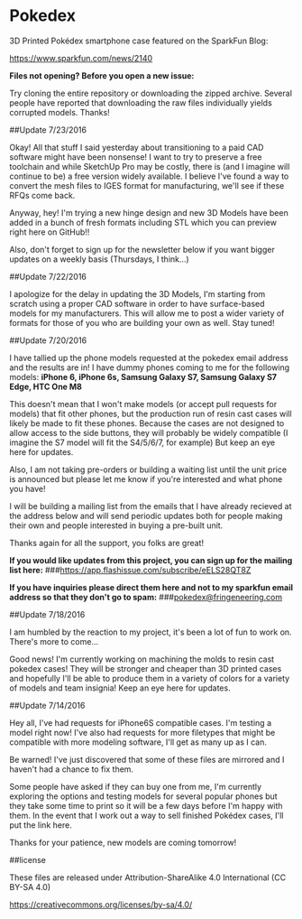 # Pokedex
3D Printed Pokédex smartphone case featured on the SparkFun Blog:

https://www.sparkfun.com/news/2140

**Files not opening? Before you open a new issue:**

Try cloning the entire repository or downloading the zipped archive. Several people have reported that downloading the raw files individually yields corrupted models. Thanks!

##Update 7/23/2016

Okay! All that stuff I said yesterday about transitioning to a paid CAD software might have been nonsense! I want to try to preserve a free toolchain and while SketchUp Pro may be costly, there is (and I imagine will continue to be) a free version widely available. I believe I've found a way to convert the mesh files to IGES format for manufacturing, we'll see if these RFQs come back. 

Anyway, hey! I'm trying a new hinge design and new 3D Models have been added in a bunch of fresh formats including STL which you can preview right here on GitHub!! 

Also, don't forget to sign up for the newsletter below if you want bigger updates on a weekly basis (Thursdays, I think...) 

##Update 7/22/2016

I apologize for the delay in updating the 3D Models, I'm starting from scratch using a proper CAD software in order to have surface-based models for my manufacturers. This will allow me to post a wider variety of formats for those of you who are building your own as well. Stay tuned! 

##Update 7/20/2016

I have tallied up the phone models requested at the pokedex email address and the results are in! I have dummy phones coming to me for the following models: **iPhone 6, iPhone 6s, Samsung Galaxy S7, Samsung Galaxy S7 Edge, HTC One M8**

This doesn't mean that I won't make models (or accept pull requests for models) that fit other phones, but the production run of resin cast cases will likely be made to fit these phones. Because the cases are not designed to allow access to the side buttons, they will probably be widely compatible (I imagine the S7 model will fit the S4/5/6/7, for example) But keep an eye here for updates. 

Also, I am not taking pre-orders or building a waiting list until the unit price is announced but please let me know if you're interested and what phone you have!

I will be building a mailing list from the emails that I have already recieved at the address below and will send periodic updates both for people making their own and people interested in buying a pre-built unit. 

Thanks again for all the support, you folks are great! 

**If you would like updates from this project, you can sign up for the mailing list here:**
###https://app.flashissue.com/subscribe/eELS28QT8Z

**If you have inquiries please direct them here and not to my sparkfun email address so that they don't go to spam:**
###pokedex@fringeneering.com

##Update 7/18/2016

I am humbled by the reaction to my project, it's been a lot of fun to work on. There's more to come...

Good news! I'm currently working on machining the molds to resin cast pokedex cases! They will be stronger and cheaper than 3D printed cases and hopefully I'll be able to produce them in a variety of colors for a variety of models and team insignia! Keep an eye here for updates. 

##Update 7/14/2016

Hey all, I've had requests for iPhone6S compatible cases. I'm testing a model right now! I've also had requests for more filetypes that might be compatible with more modeling software, I'll get as many up as I can. 

Be warned! I've just discovered that some of these files are mirrored and I haven't had a chance to fix them. 

Some people have asked if they can buy one from me, I'm currently exploring the options and testing models for several popular phones but they take some time to print so it will be a few days before I'm happy with them. In the event that I work out a way to sell finished Pokédex cases, I'll put the link here. 

Thanks for your patience, new models are coming tomorrow! 

##license

These files are released under Attribution-ShareAlike 4.0 International (CC BY-SA 4.0)

https://creativecommons.org/licenses/by-sa/4.0/
